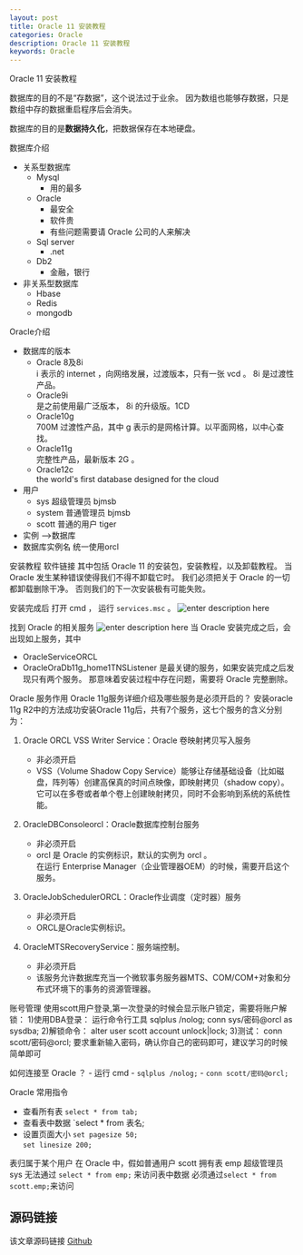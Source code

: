 ```yaml
---
layout: post
title: Oracle 11 安装教程
categories: Oracle
description: Oracle 11 安装教程
keywords: Oracle
---
```


Oracle 11 安装教程

数据库的目的不是“存数据”，这个说法过于业余。
因为数组也能够存数据，只是数组中存的数据重启程序后会消失。

数据库的目的是**数据持久化**，把数据保存在本地硬盘。


数据库介绍
- 关系型数据库
	- Mysql
		- 用的最多
	- Oracle
		- 最安全
		- 软件贵
		- 有些问题需要请 Oracle 公司的人来解决
	- Sql server
		- .net
	- Db2
		- 金融，银行
- 非关系型数据库
	- Hbase
	- Redis
	- mongodb

Oracle介绍
- 数据库的版本
	- Oracle 8及8i<br>
		  i 表示的 internet ，向网络发展，过渡版本，只有一张 vcd 。 8i 是过渡性产品。
	- Oracle9i<br>
		是之前使用最广泛版本， 8i 的升级版。1CD
	- Oracle10g<br>
	  700M 过渡性产品，其中 g 表示的是网格计算。以平面网格，以中心查找。
	- Oracle11g<br>
		 完整性产品，最新版本 2G 。
	- Oracle12c<br>
		the world's first database designed for the cloud
- 用户
	- sys 超级管理员 bjmsb
	- system 普通管理员 bjmsb
	- scott 普通的用户 tiger
- 实例 -->数据库
- 数据库实例名 统一使用orcl

安装教程
软件链接
其中包括 Oracle 11 的安装包，安装教程，以及卸载教程。
当 Oracle 发生某种错误使得我们不得不卸载它时。
我们必须把关于 Oracle 的一切都卸载删除干净。
否则我们的下一次安装极有可能失败。

安装完成后
打开 cmd ， 运行 `services.msc`  。
![enter description here](/images/posts/oracle/v11setup/cmd.png)

找到 Oracle 的相关服务
![enter description here](/images/posts/oracle/v11setup/services.png)
当 Oracle 安装完成之后，会出现如上服务，其中
- OracleServiceORCL
- OracleOraDb11g_home1TNSListener
是最关键的服务，如果安装完成之后发现只有两个服务。
那意味着安装过程中存在问题，需要将 Oracle 完整删除。

Oracle 服务作用
Oracle 11g服务详细介绍及哪些服务是必须开启的？
安装oracle 11g R2中的方法成功安装Oracle 11g后，共有7个服务，这七个服务的含义分别为：
1. Oracle ORCL VSS Writer Service：Oracle 卷映射拷贝写入服务
	- 非必须开启
	- VSS（Volume Shadow Copy Service）能够让存储基础设备（比如磁盘，阵列等）创建高保真的时间点映像，即映射拷贝（shadow copy）。<br>
		它可以在多卷或者单个卷上创建映射拷贝，同时不会影响到系统的系统性能。

2. OracleDBConsoleorcl：Oracle数据库控制台服务
	- 非必须开启
	- orcl 是 Oracle 的实例标识，默认的实例为 orcl 。<br>
	在运行 Enterprise Manager（企业管理器OEM）的时候，需要开启这个服务。
3. OracleJobSchedulerORCL：Oracle作业调度（定时器）服务
	- 非必须开启
	- ORCL是Oracle实例标识。
4. OracleMTSRecoveryService：服务端控制。
	- 非必须开启
	- 该服务允许数据库充当一个微软事务服务器MTS、COM/COM+对象和分布式环境下的事务的资源管理器。

账号管理
使用scott用户登录,第一次登录的时候会显示账户锁定，需要将账户解锁：
1)使用DBA登录：
运行命令行工具
sqlplus /nolog;
conn sys/密码@orcl as sysdba;
2)解锁命令：
alter user scott account unlock|lock;
3)测试：
conn scott/密码@orcl;
要求重新输入密码，确认你自己的密码即可，建议学习的时候简单即可

如何连接至 Oracle ？
	- 运行 cmd
	- `sqlplus /nolog;`
	- `conn scott/密码@orcl;`

Oracle 常用指令
- 查看所有表
  `select * from tab;`
- 查看表中数据
  `select * from 表名;
- 设置页面大小
  `set pagesize 50;`<br>
  `set linesize 200;`




表归属于某个用户
在 Oracle 中，假如普通用户 scott 拥有表 emp
超级管理员 sys 无法通过 `select * from emp;` 来访问表中数据
必须通过`select * from scott.emp;`来访问

## 源码链接
该文章源码链接 [Github](url)